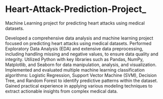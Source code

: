 # Heart-Attack-Prediction-Project_
Machine Learning project for predicting heart attacks using medical datasets.

Developed a comprehensive data analysis and machine learning project focused on predicting heart attacks using medical datasets.
Performed Exploratory Data Analysis (EDA) and extensive data preprocessing, including handling missing and negative values, to ensure data quality and integrity.
Utilized Python with key libraries such as Pandas, NumPy, Matplotlib, and Seaborn for data manipulation, analysis, and visualization.
Implemented and evaluated multiple machine learning classification algorithms: Logistic Regression, Support Vector Machine (SVM), Decision Tree, and Random Forest to identify predictive patterns within the dataset.
Gained practical experience in applying various modeling techniques to extract actionable insights from complex medical data.
